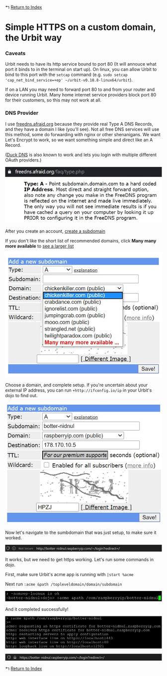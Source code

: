 ↰ [Return to Index](index.md)

# Simple HTTPS on a custom domain, the Urbit way

### Caveats

Urbit needs to have its http service bound to port 80 (It will annouce what port it binds to in the terminal on start up). On linux, you can allow Urbit to bind to this port with the `setcap` command (e.g. `sudo setcap 'cap_net_bind_service=+ep' ~/urbit-v0.10.8-linux64/urbit`).

If on a LAN you may need to forward port 80 to and from your router and device running Urbit. Many home internet service providers block port 80 for their customers, so this may not work at all.

### DNS Provider

I use [freedns.afraid.org](https://freedns.afraid.org/) because they provide real Type A DNS Records, and they have a domain I like (you'll see). Not all free DNS services will use this method, some do forwarding with nginx or other shenanigans. We want Let's Encrypt to work, so we want something simple and direct like an A Record.

([Duck DNS](https://www.duckdns.org/) is also known to work and lets you login with multiple different OAuth providers.)

![Type A Definition](assets/type_a.jpg)

After you create an account, [create a subdomain](http://freedns.afraid.org/subdomain/)

If you don't like the short list of recommended domains, click **Many many more available** to [see a larger list](http://freedns.afraid.org/domain/registry/)

![Many many more domains](assets/chickenkiller.jpg)

Choose a domain, and complete setup. If you're uncertain about your external IP address, you can run `+http://ifconfig.io/ip` in your Urbit's dojo to find out.

![botter-nidnul.raspberryip.com setup](assets/raspberryip.jpg)

Now let's navigate to the sumbdomain that was just setup, to make sure it worked.

![Not Secure](assets/not_secure.jpg)

It works, but we need to get https working. Let's run some commands in dojo.

First, make sure Urbit's acme app is running with `|start %acme`

Next run `:acme &path /topleveldomain/domain/subdomain`

![:acme &path /com/raspberryip/botter-nidnul](assets/acme_path.jpg)

And it completed successfully!

![acme: received https certificate](assets/successful.jpg)

![Secure](assets/secure.jpg)

↰ [Return to Index](index.md)
